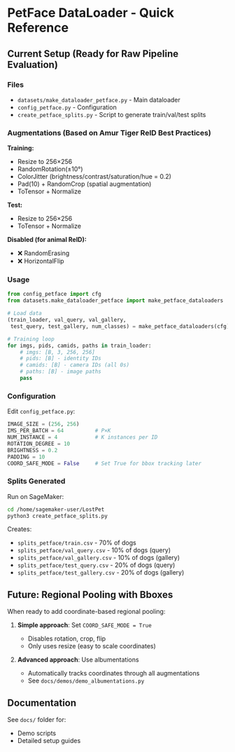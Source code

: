 # PetFace DataLoader - Quick Reference

## Current Setup (Ready for Raw Pipeline Evaluation)

### Files
- `datasets/make_dataloader_petface.py` - Main dataloader
- `config_petface.py` - Configuration
- `create_petface_splits.py` - Script to generate train/val/test splits

### Augmentations (Based on Amur Tiger ReID Best Practices)

**Training:**
- Resize to 256×256
- RandomRotation(±10°)
- ColorJitter (brightness/contrast/saturation/hue = 0.2)
- Pad(10) + RandomCrop (spatial augmentation)
- ToTensor + Normalize

**Test:**
- Resize to 256×256
- ToTensor + Normalize

**Disabled (for animal ReID):**
- ❌ RandomErasing
- ❌ HorizontalFlip

### Usage

```python
from config_petface import cfg
from datasets.make_dataloader_petface import make_petface_dataloaders

# Load data
(train_loader, val_query, val_gallery, 
 test_query, test_gallery, num_classes) = make_petface_dataloaders(cfg)

# Training loop
for imgs, pids, camids, paths in train_loader:
    # imgs: [B, 3, 256, 256]
    # pids: [B] - identity IDs
    # camids: [B] - camera IDs (all 0s)
    # paths: [B] - image paths
    pass
```

### Configuration

Edit `config_petface.py`:
```python
IMAGE_SIZE = (256, 256)
IMS_PER_BATCH = 64          # P×K
NUM_INSTANCE = 4            # K instances per ID
ROTATION_DEGREE = 10
BRIGHTNESS = 0.2
PADDING = 10
COORD_SAFE_MODE = False     # Set True for bbox tracking later
```

### Splits Generated

Run on SageMaker:
```bash
cd /home/sagemaker-user/LostPet
python3 create_petface_splits.py
```

Creates:
- `splits_petface/train.csv` - 70% of dogs
- `splits_petface/val_query.csv` - 10% of dogs (query)
- `splits_petface/val_gallery.csv` - 10% of dogs (gallery)
- `splits_petface/test_query.csv` - 20% of dogs (query)
- `splits_petface/test_gallery.csv` - 20% of dogs (gallery)

## Future: Regional Pooling with Bboxes

When ready to add coordinate-based regional pooling:

1. **Simple approach**: Set `COORD_SAFE_MODE = True`
   - Disables rotation, crop, flip
   - Only uses resize (easy to scale coordinates)

2. **Advanced approach**: Use albumentations
   - Automatically tracks coordinates through all augmentations
   - See `docs/demos/demo_albumentations.py`

## Documentation

See `docs/` folder for:
- Demo scripts
- Detailed setup guides

